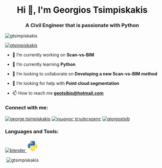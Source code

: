 <h1 align="center">Hi 👋, I'm Georgios Tsimpiskakis</h1>
<h3 align="center">A Civil Engineer that is passionate with Python</h3>

<p align="left"> <img src="https://komarev.com/ghpvc/?username=gtsimpiskakis&label=Profile%20views&color=0e75b6&style=flat" alt="gtsimpiskakis" /> </p>

<p align="left"> <a href="https://github.com/ryo-ma/github-profile-trophy"><img src="https://github-profile-trophy.vercel.app/?username=gtsimpiskakis" alt="gtsimpiskakis" /></a> </p>

- 🔭 I’m currently working on **Scan-vs-BIM**

- 🌱 I’m currently learning **Python**

- 👯 I’m looking to collaborate on **Developing a new Scan-vs-BIM method**

- 🤝 I’m looking for help with **Point cloud segmentation**

- 📫 How to reach me **geotsibis@hotmail.com**

<h3 align="left">Connect with me:</h3>
<p align="left">
<a href="https://linkedin.com/in/george tsimpiskakis" target="blank"><img align="center" src="https://raw.githubusercontent.com/rahuldkjain/github-profile-readme-generator/master/src/images/icons/Social/linked-in-alt.svg" alt="george tsimpiskakis" height="30" width="40" /></a>
<a href="https://fb.com/γιωργος τςιμπιςκακης" target="blank"><img align="center" src="https://raw.githubusercontent.com/rahuldkjain/github-profile-readme-generator/master/src/images/icons/Social/facebook.svg" alt="γιωργος τςιμπιςκακης" height="30" width="40" /></a>
<a href="https://instagram.com/giorgostsib" target="blank"><img align="center" src="https://raw.githubusercontent.com/rahuldkjain/github-profile-readme-generator/master/src/images/icons/Social/instagram.svg" alt="giorgostsib" height="30" width="40" /></a>
</p>

<h3 align="left">Languages and Tools:</h3>
<p align="left"> <a href="https://www.blender.org/" target="_blank" rel="noreferrer"> <img src="https://download.blender.org/branding/community/blender_community_badge_white.svg" alt="blender" width="40" height="40"/> </a> <a href="https://www.python.org" target="_blank" rel="noreferrer"> <img src="https://raw.githubusercontent.com/devicons/devicon/master/icons/python/python-original.svg" alt="python" width="40" height="40"/> </a> </p>

<p>&nbsp;<img align="center" src="https://github-readme-stats.vercel.app/api?username=gtsimpiskakis&show_icons=true&locale=en" alt="gtsimpiskakis" /></p>
